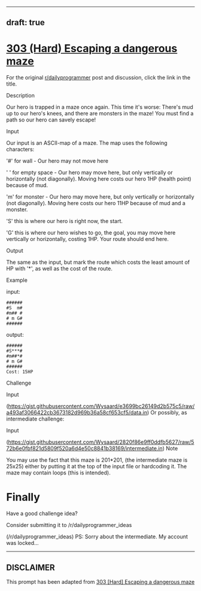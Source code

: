 ---
draft: true
----

# [303 (Hard) Escaping a dangerous maze](https://www.reddit.com/r/dailyprogrammer/comments/5vwwzg/20170224_challenge_303_hard_escaping_a_dangerous/)

For the original [r/dailyprogrammer](https://www.reddit.com/r/dailyprogrammer/) post and discussion, click the link in the title.

Description

Our hero is trapped in a maze once again. This time it's worse: There's mud up to our hero's knees, and there are monsters in the maze!
You must find a path so our hero can savely escape!

Input

Our input is an ASCII-map of a maze. The map uses the following characters:

'#' for wall - Our hero may not move here

' ' for empty space - Our hero may move here,  but only vertically or horizontally (not diagonally). Moving here costs our hero 1HP (health point) because of mud.

'm' for monster - Our hero may move here, but only vertically or horizontally (not diagonally). Moving here costs our hero 11HP because of mud and a monster.

'S' this is where our hero is right now, the start.

'G' this is where our hero wishes to go, the goal, you may move here vertically or horizontally, costing 1HP. Your route should end here.

Output

The same as the input, but mark the route which costs the least amount of HP with '*', as well as the cost of the route.

Example

input:


```
######
#S  m#
#m## #
# m G#
######
```
output:


```
######
#S***#
#m##*#
# m G#
######
Cost: 15HP
```
Challenge

Input 

(https://gist.githubusercontent.com/Wysaard/e3699bc26149d2b575c5/raw/a493af3066422cb3673182d969b36a58cf653cf5/data.in)
Or possibly, as intermediate challenge:

Input

(https://gist.githubusercontent.com/Wysaard/2820f86e9ff0ddfb5627/raw/572b6e0fbf821d5809f520a6d4e50c8841b38169/intermediate.in)
Note

You may use the fact that this maze is 201*201, (the intermediate maze is 25x25) either by putting it at the top of the input file or hardcoding it. The maze may contain loops (this is intended).

# Finally
Have a good challenge idea?

Consider submitting it to /r/dailyprogrammer_ideas 

(/r/dailyprogrammer_ideas)
PS: Sorry about the intermediate. My account was locked...


----
## **DISCLAIMER**
This prompt has been adapted from [303 [Hard] Escaping a dangerous maze](https://www.reddit.com/r/dailyprogrammer/comments/5vwwzg/20170224_challenge_303_hard_escaping_a_dangerous/
)
